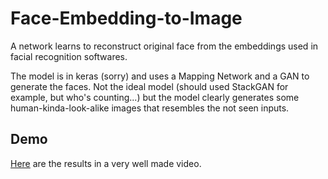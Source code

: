 # Face-Embedding-to-Image
A network learns to reconstruct original face from the embeddings used in facial recognition softwares.

The model is in keras (sorry) and uses a Mapping Network and a GAN to generate the faces. Not the ideal model (should used StackGAN for example, but who's counting...) but the model clearly generates some human-kinda-look-alike images that resembles the not seen inputs.


## Demo
[Here](https://www.linkedin.com/posts/diego-bonilla-salvador_gan-ai-apple-activity-6825692372202999808-8OGa?utm_source=linkedin_share&utm_medium=member_desktop_web) are the results in a very well made video.
